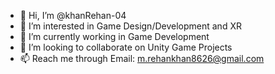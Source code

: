 - 👋 Hi, I’m @khanRehan-04
- 👀 I’m interested in Game Design/Development and XR
- 🌱 I’m currently working in Game Development 
- 💞️ I’m looking to collaborate on Unity Game Projects
- 📫 Reach me through Email: m.rehankhan8626@gmail.com

<!---
khanRehan-04/khanRehan-04 is a ✨ special ✨ repository because its `README.md` (this file) appears on your GitHub profile.
You can click the Preview link to take a look at your changes.
--->
